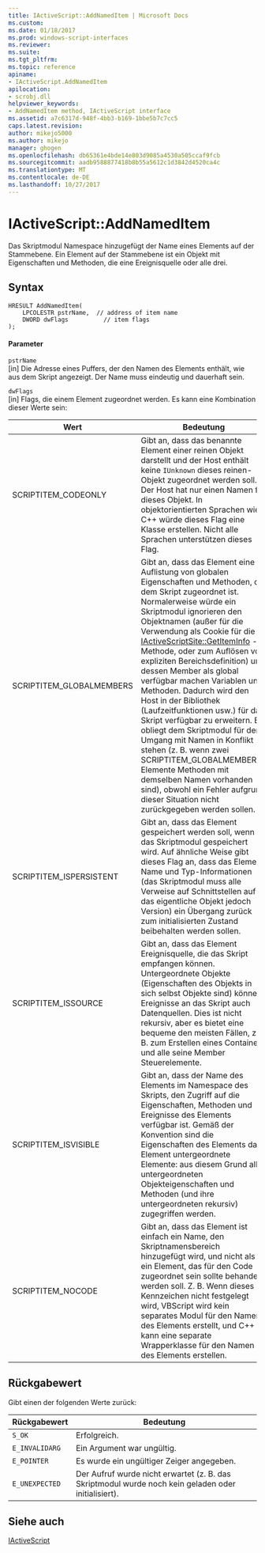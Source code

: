 ```yaml
---
title: IActiveScript::AddNamedItem | Microsoft Docs
ms.custom: 
ms.date: 01/18/2017
ms.prod: windows-script-interfaces
ms.reviewer: 
ms.suite: 
ms.tgt_pltfrm: 
ms.topic: reference
apiname:
- IActiveScript.AddNamedItem
apilocation:
- scrobj.dll
helpviewer_keywords:
- AddNamedItem method, IActiveScript interface
ms.assetid: a7c6317d-948f-4bb3-b169-1bbe5b7c7cc5
caps.latest.revision: 
author: mikejo5000
ms.author: mikejo
manager: ghogen
ms.openlocfilehash: db65361e4bde14e803d9085a4530a505ccaf9fcb
ms.sourcegitcommit: aadb9588877418b8b55a5612c1d3842d4520ca4c
ms.translationtype: MT
ms.contentlocale: de-DE
ms.lasthandoff: 10/27/2017
---
```

# <a name="iactivescriptaddnameditem"></a>IActiveScript::AddNamedItem
Das Skriptmodul Namespace hinzugefügt der Name eines Elements auf der Stammebene. Ein Element auf der Stammebene ist ein Objekt mit Eigenschaften und Methoden, die eine Ereignisquelle oder alle drei.  
  
## <a name="syntax"></a>Syntax  
  
```  
HRESULT AddNamedItem(  
    LPCOLESTR pstrName,  // address of item name  
    DWORD dwFlags          // item flags  
);  
```  
  
#### <a name="parameters"></a>Parameter  
 `pstrName`  
 [in] Die Adresse eines Puffers, der den Namen des Elements enthält, wie aus dem Skript angezeigt. Der Name muss eindeutig und dauerhaft sein.  
  
 `dwFlags`  
 [in] Flags, die einem Element zugeordnet werden. Es kann eine Kombination dieser Werte sein:  
  
|Wert|Bedeutung|  
|-----------|-------------|  
|SCRIPTITEM_CODEONLY|Gibt an, dass das benannte Element einer reinen Objekt darstellt und der Host enthält keine `IUnknown` dieses reinen-Objekt zugeordnet werden soll. Der Host hat nur einen Namen für dieses Objekt. In objektorientierten Sprachen wie C++ würde dieses Flag eine Klasse erstellen. Nicht alle Sprachen unterstützen dieses Flag.|  
|SCRIPTITEM_GLOBALMEMBERS|Gibt an, dass das Element eine Auflistung von globalen Eigenschaften und Methoden, die dem Skript zugeordnet ist. Normalerweise würde ein Skriptmodul ignorieren den Objektnamen (außer für die Verwendung als Cookie für die [IActiveScriptSite::GetItemInfo](../../winscript/reference/iactivescriptsite-getiteminfo.md) -Methode, oder zum Auflösen von expliziten Bereichsdefinition) und dessen Member als global verfügbar machen Variablen und Methoden. Dadurch wird den Host in der Bibliothek (Laufzeitfunktionen usw.) für das Skript verfügbar zu erweitern. Es obliegt dem Skriptmodul für den Umgang mit Namen in Konflikt stehen (z. B. wenn zwei SCRIPTITEM_GLOBALMEMBERS-Elemente Methoden mit demselben Namen vorhanden sind), obwohl ein Fehler aufgrund dieser Situation nicht zurückgegeben werden sollen.|  
|SCRIPTITEM_ISPERSISTENT|Gibt an, dass das Element gespeichert werden soll, wenn das Skriptmodul gespeichert wird. Auf ähnliche Weise gibt dieses Flag an, dass das Element Name und Typ-Informationen (das Skriptmodul muss alle Verweise auf Schnittstellen auf das eigentliche Objekt jedoch Version) ein Übergang zurück zum initialisierten Zustand beibehalten werden sollen.|  
|SCRIPTITEM_ISSOURCE|Gibt an, dass das Element Ereignisquelle, die das Skript empfangen können. Untergeordnete Objekte (Eigenschaften des Objekts in sich selbst Objekte sind) können Ereignisse an das Skript auch Datenquellen. Dies ist nicht rekursiv, aber es bietet eine bequeme den meisten Fällen, z. B. zum Erstellen eines Containers und alle seine Member Steuerelemente.|  
|SCRIPTITEM_ISVISIBLE|Gibt an, dass der Name des Elements im Namespace des Skripts, den Zugriff auf die Eigenschaften, Methoden und Ereignisse des Elements verfügbar ist. Gemäß der Konvention sind die Eigenschaften des Elements das Element untergeordnete Elemente: aus diesem Grund alle untergeordneten Objekteigenschaften und Methoden (und ihre untergeordneten rekursiv) zugegriffen werden.|  
|SCRIPTITEM_NOCODE|Gibt an, dass das Element ist einfach ein Name, den Skriptnamensbereich hinzugefügt wird, und nicht als ein Element, das für den Code zugeordnet sein sollte behandelt werden soll. Z. B. Wenn dieses Kennzeichen nicht festgelegt wird, VBScript wird kein separates Modul für den Namen des Elements erstellt, und C++ kann eine separate Wrapperklasse für den Namen des Elements erstellen.|  
  
## <a name="return-value"></a>Rückgabewert  
 Gibt einen der folgenden Werte zurück:  
  
|Rückgabewert|Bedeutung|  
|------------------|-------------|  
|`S_OK`|Erfolgreich.|  
|`E_INVALIDARG`|Ein Argument war ungültig.|  
|`E_POINTER`|Es wurde ein ungültiger Zeiger angegeben.|  
|`E_UNEXPECTED`|Der Aufruf wurde nicht erwartet (z. B. das Skriptmodul wurde noch kein geladen oder initialisiert).|  
  
## <a name="see-also"></a>Siehe auch  
 [IActiveScript](../../winscript/reference/iactivescript.md)